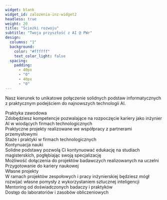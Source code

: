 ```yaml
---
widget: blank
widget_id: zalozenia-inz-widget2
headless: true
weight: 20
title: "Ścieżki rozwoju"
subtitle: "Twoja przyszłość z AI @ PWr"
design:
  columns: "1"
  background:
    color: "#ffffff"
    text_color_light: false
  spacing:
    padding:
      - 40px
      - "0"
      - 40px
      - "0"
---
```


Nasz kierunek to unikatowe połączenie solidnych podstaw informatycznych z praktycznym podejściem do najnowszych technologii AI.

<div class="block-container">
  <div class="block-group">
    <div class="block-heading">Praktyka zawodowa</div>
    <div class="block-courses">
      <div class="block-course">
        Zdobędziesz kompetencje pozwalające na rozpoczęcie kariery jako inżynier AI w wiodących firmach technologicznych
      </div>
      <div class="block-course">
        Praktyczne projekty realizowane we współpracy z partnerami przemysłowymi
      </div>
      <div class="block-course">
        Staże i praktyki w firmach technologicznych
      </div>
    </div>
  </div>
  
  <div class="block-group">
    <div class="block-heading">Kontynuacja nauki</div>
    <div class="block-courses">
      <div class="block-course">
        Solidne podstawy pozwolą Ci kontynuować edukację na studiach magisterskich, pogłębiając swoją specjalizację
      </div>
      <div class="block-course">
        Możliwość dołączenia do projektów badawczych realizowanych na uczelni
      </div>
      <div class="block-course">
        Przygotowanie do kariery naukowej
      </div>
    </div>
  </div>
  
  <div class="block-group">
    <div class="block-heading">Własne projekty</div>
    <div class="block-courses">
      <div class="block-course">
        W ramach projektów zespołowych i pracy inżynierskiej będziesz mógł rozwijać własne pomysły z wykorzystaniem sztucznej inteligencji
      </div>
      <div class="block-course">
        Mentoring od doświadczonych badaczy i praktyków
      </div>
      <div class="block-course">
        Dostęp do laboratoriów i zasobów obliczeniowych
      </div>
    </div>
  </div>
</div> 